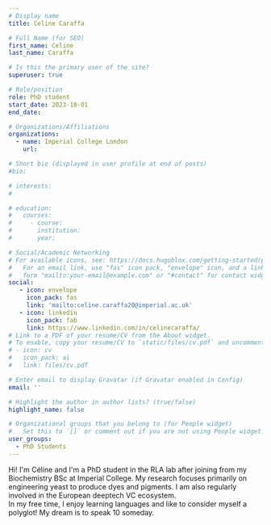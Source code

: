 ```yaml
---
# Display name
title: Celine Caraffa

# Full Name (for SEO)
first_name: Celine
last_name: Caraffa

# Is this the primary user of the site?
superuser: true

# Role/position
role: PhD student
start_date: 2023-10-01
end_date: 

# Organizations/Affiliations
organizations:
  - name: Imperial College London
    url: 

# Short bio (displayed in user profile at end of posts)
#bio: 

# interests:
#   

# education:
#   courses:
#     - course: 
#       institution: 
#       year: 

# Social/Academic Networking
# For available icons, see: https://docs.hugoblox.com/getting-started/page-builder/#icons
#   For an email link, use "fas" icon pack, "envelope" icon, and a link in the
#   form "mailto:your-email@example.com" or "#contact" for contact widget.
social:
   - icon: envelope
     icon_pack: fas
     link: 'mailto:celine.caraffa20@imperial.ac.uk'
   - icon: linkedin
     icon_pack: fab
     link: https://www.linkedin.com/in/celinecaraffa/
# Link to a PDF of your resume/CV from the About widget.
# To enable, copy your resume/CV to `static/files/cv.pdf` and uncomment the lines below.
# - icon: cv
#   icon_pack: ai
#   link: files/cv.pdf

# Enter email to display Gravatar (if Gravatar enabled in Config)
email: ''

# Highlight the author in author lists? (true/false)
highlight_name: false

# Organizational groups that you belong to (for People widget)
#   Set this to `[]` or comment out if you are not using People widget.
user_groups:
  - PhD Students
---
```


Hi! I'm Céline and I'm a PhD student in the RLA lab after joining from my Biochemistry BSc at Imperial College. My research focuses primarily on engineering yeast to produce dyes and pigments. I am also regularly involved in the European deeptech VC ecosystem.   
In my free time, I enjoy learning languages and like to consider myself a polyglot! My dream is to speak 10 someday.